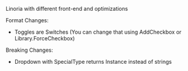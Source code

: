 Linoria with different front-end and optimizations

Format Changes:
- Toggles are Switches (You can change that using AddCheckbox or Library.ForceCheckbox)

Breaking Changes:
- Dropdown with SpecialType returns Instance instead of strings
